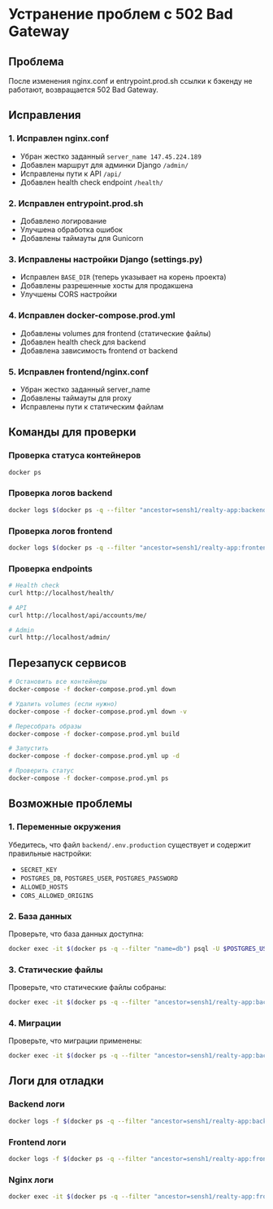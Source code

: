 # Устранение проблем с 502 Bad Gateway

## Проблема
После изменения nginx.conf и entrypoint.prod.sh ссылки к бэкенду не работают, возвращается 502 Bad Gateway.

## Исправления

### 1. Исправлен nginx.conf
- Убран жестко заданный `server_name 147.45.224.189`
- Добавлен маршрут для админки Django `/admin/`
- Исправлены пути к API `/api/`
- Добавлен health check endpoint `/health/`

### 2. Исправлен entrypoint.prod.sh
- Добавлено логирование
- Улучшена обработка ошибок
- Добавлены таймауты для Gunicorn

### 3. Исправлены настройки Django (settings.py)
- Исправлен `BASE_DIR` (теперь указывает на корень проекта)
- Добавлены разрешенные хосты для продакшена
- Улучшены CORS настройки

### 4. Исправлен docker-compose.prod.yml
- Добавлены volumes для frontend (статические файлы)
- Добавлен health check для backend
- Добавлена зависимость frontend от backend

### 5. Исправлен frontend/nginx.conf
- Убран жестко заданный server_name
- Добавлены таймауты для proxy
- Исправлены пути к статическим файлам

## Команды для проверки

### Проверка статуса контейнеров
```bash
docker ps
```

### Проверка логов backend
```bash
docker logs $(docker ps -q --filter "ancestor=sensh1/realty-app:backend-latest")
```

### Проверка логов frontend
```bash
docker logs $(docker ps -q --filter "ancestor=sensh1/realty-app:frontend-latest")
```

### Проверка endpoints
```bash
# Health check
curl http://localhost/health/

# API
curl http://localhost/api/accounts/me/

# Admin
curl http://localhost/admin/
```

## Перезапуск сервисов

```bash
# Остановить все контейнеры
docker-compose -f docker-compose.prod.yml down

# Удалить volumes (если нужно)
docker-compose -f docker-compose.prod.yml down -v

# Пересобрать образы
docker-compose -f docker-compose.prod.yml build

# Запустить
docker-compose -f docker-compose.prod.yml up -d

# Проверить статус
docker-compose -f docker-compose.prod.yml ps
```

## Возможные проблемы

### 1. Переменные окружения
Убедитесь, что файл `backend/.env.production` существует и содержит правильные настройки:
- `SECRET_KEY`
- `POSTGRES_DB`, `POSTGRES_USER`, `POSTGRES_PASSWORD`
- `ALLOWED_HOSTS`
- `CORS_ALLOWED_ORIGINS`

### 2. База данных
Проверьте, что база данных доступна:
```bash
docker exec -it $(docker ps -q --filter "name=db") psql -U $POSTGRES_USER -d $POSTGRES_DB
```

### 3. Статические файлы
Проверьте, что статические файлы собраны:
```bash
docker exec -it $(docker ps -q --filter "ancestor=sensh1/realty-app:backend-latest") python manage.py collectstatic --noinput
```

### 4. Миграции
Проверьте, что миграции применены:
```bash
docker exec -it $(docker ps -q --filter "ancestor=sensh1/realty-app:backend-latest") python manage.py migrate
```

## Логи для отладки

### Backend логи
```bash
docker logs -f $(docker ps -q --filter "ancestor=sensh1/realty-app:backend-latest")
```

### Frontend логи
```bash
docker logs -f $(docker ps -q --filter "ancestor=sensh1/realty-app:frontend-latest")
```

### Nginx логи
```bash
docker exec -it $(docker ps -q --filter "ancestor=sensh1/realty-app:frontend-latest") tail -f /var/log/nginx/error.log
``` 
